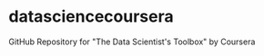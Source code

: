 datasciencecoursera
===================

GitHub Repository for "The Data Scientist's Toolbox" by Coursera
